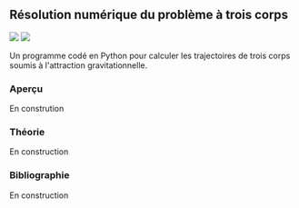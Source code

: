 ## Résolution numérique du problème à trois corps

![](https://img.shields.io/badge/Language-Python-blue.png) ![](https://img.shields.io/badge/Version-1.0-success.png)

Un programme codé en Python pour calculer les trajectoires de trois corps soumis à l'attraction gravitationnelle.

### Aperçu

En constrution

### Théorie

En construction

### Bibliographie

En construction
